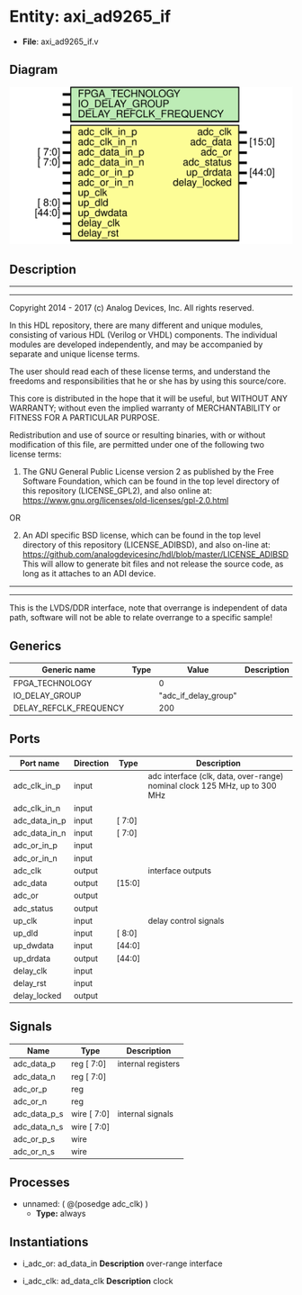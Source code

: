 # Entity: axi_ad9265_if

- **File**: axi_ad9265_if.v
## Diagram

![Diagram](axi_ad9265_if.svg "Diagram")
## Description

 ***************************************************************************
 ***************************************************************************
 Copyright 2014 - 2017 (c) Analog Devices, Inc. All rights reserved.

 In this HDL repository, there are many different and unique modules, consisting
 of various HDL (Verilog or VHDL) components. The individual modules are
 developed independently, and may be accompanied by separate and unique license
 terms.

 The user should read each of these license terms, and understand the
 freedoms and responsibilities that he or she has by using this source/core.

 This core is distributed in the hope that it will be useful, but WITHOUT ANY
 WARRANTY; without even the implied warranty of MERCHANTABILITY or FITNESS FOR
 A PARTICULAR PURPOSE.

 Redistribution and use of source or resulting binaries, with or without modification
 of this file, are permitted under one of the following two license terms:

   1. The GNU General Public License version 2 as published by the
      Free Software Foundation, which can be found in the top level directory
      of this repository (LICENSE_GPL2), and also online at:
      <https://www.gnu.org/licenses/old-licenses/gpl-2.0.html>

 OR

   2. An ADI specific BSD license, which can be found in the top level directory
      of this repository (LICENSE_ADIBSD), and also on-line at:
      https://github.com/analogdevicesinc/hdl/blob/master/LICENSE_ADIBSD
      This will allow to generate bit files and not release the source code,
      as long as it attaches to an ADI device.

 ***************************************************************************
 ***************************************************************************
 This is the LVDS/DDR interface, note that overrange is independent of data path,
 software will not be able to relate overrange to a specific sample!

## Generics

| Generic name           | Type | Value                | Description |
| ---------------------- | ---- | -------------------- | ----------- |
| FPGA_TECHNOLOGY        |      | 0                    |             |
| IO_DELAY_GROUP         |      | "adc_if_delay_group" |             |
| DELAY_REFCLK_FREQUENCY |      | 200                  |             |
## Ports

| Port name     | Direction | Type   | Description                                                                  |
| ------------- | --------- | ------ | ---------------------------------------------------------------------------- |
| adc_clk_in_p  | input     |        |  adc interface (clk, data, over-range) nominal clock 125 MHz, up to 300 MHz  |
| adc_clk_in_n  | input     |        |                                                                              |
| adc_data_in_p | input     | [ 7:0] |                                                                              |
| adc_data_in_n | input     | [ 7:0] |                                                                              |
| adc_or_in_p   | input     |        |                                                                              |
| adc_or_in_n   | input     |        |                                                                              |
| adc_clk       | output    |        |  interface outputs                                                           |
| adc_data      | output    | [15:0] |                                                                              |
| adc_or        | output    |        |                                                                              |
| adc_status    | output    |        |                                                                              |
| up_clk        | input     |        |  delay control signals                                                       |
| up_dld        | input     | [ 8:0] |                                                                              |
| up_dwdata     | input     | [44:0] |                                                                              |
| up_drdata     | output    | [44:0] |                                                                              |
| delay_clk     | input     |        |                                                                              |
| delay_rst     | input     |        |                                                                              |
| delay_locked  | output    |        |                                                                              |
## Signals

| Name         | Type           | Description          |
| ------------ | -------------- | -------------------- |
| adc_data_p   | reg     [ 7:0] |  internal registers  |
| adc_data_n   | reg     [ 7:0] |                      |
| adc_or_p     | reg            |                      |
| adc_or_n     | reg            |                      |
| adc_data_p_s | wire [ 7:0]    |  internal signals    |
| adc_data_n_s | wire [ 7:0]    |                      |
| adc_or_p_s   | wire           |                      |
| adc_or_n_s   | wire           |                      |
## Processes
- unnamed: ( @(posedge adc_clk) )
  - **Type:** always
## Instantiations

- i_adc_or: ad_data_in
**Description**
 over-range interface

- i_adc_clk: ad_data_clk
**Description**
 clock

